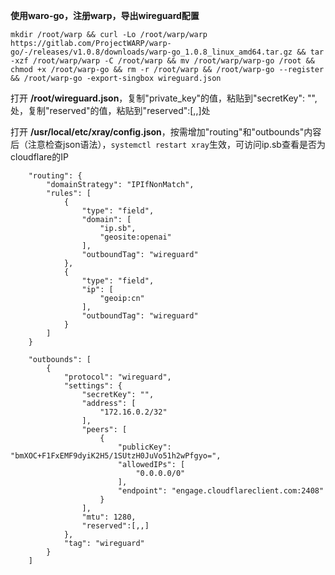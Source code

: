 **使用waro-go，注册warp，导出wireguard配置**
```
mkdir /root/warp && curl -Lo /root/warp/warp https://gitlab.com/ProjectWARP/warp-go/-/releases/v1.0.8/downloads/warp-go_1.0.8_linux_amd64.tar.gz && tar -xzf /root/warp/warp -C /root/warp && mv /root/warp/warp-go /root && chmod +x /root/warp-go && rm -r /root/warp && /root/warp-go --register && /root/warp-go -export-singbox wireguard.json
```

打开 **/root/wireguard.json**，复制"private_key"的值，粘贴到"secretKey": "",处，复制"reserved"的值，粘贴到"reserved":[,,]处

打开 **/usr/local/etc/xray/config.json**，按需增加"routing"和"outbounds"内容后（注意检查json语法），`systemctl restart xray`生效，可访问ip.sb查看是否为cloudflare的IP

```
    "routing": {
        "domainStrategy": "IPIfNonMatch",
        "rules": [
            {
                "type": "field",
                "domain": [
                    "ip.sb",
                    "geosite:openai"
                ],
                "outboundTag": "wireguard"
            },
            {
                "type": "field",
                "ip": [
                    "geoip:cn"
                ],
                "outboundTag": "wireguard"
            }
        ]
    }
```

```
    "outbounds": [
        {
            "protocol": "wireguard",
            "settings": {
                "secretKey": "",
                "address": [
                    "172.16.0.2/32"
                ],
                "peers": [
                    {
                        "publicKey": "bmXOC+F1FxEMF9dyiK2H5/1SUtzH0JuVo51h2wPfgyo=",
                        "allowedIPs": [
                            "0.0.0.0/0"
                        ],
                        "endpoint": "engage.cloudflareclient.com:2408"
                    }
                ],
                "mtu": 1280,
                "reserved":[,,]
            },
            "tag": "wireguard"
        }
    ]
```
